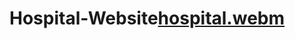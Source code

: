 # Hospital-Website[hospital.webm](https://user-images.githubusercontent.com/101650106/185797303-5714e5ad-aee2-413c-b82b-598f0cca5fb7.webm)
